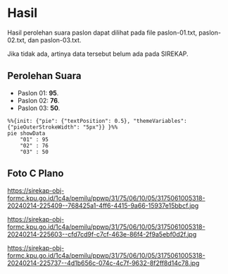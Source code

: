 # Hasil

Hasil perolehan suara paslon dapat dilihat pada file paslon-01.txt, paslon-02.txt, dan paslon-03.txt.

Jika tidak ada, artinya data tersebut belum ada pada SIREKAP.

## Perolehan Suara

 * Paslon 01: **95**.
 * Paslon 02: **76**.
 * Paslon 03: **50**.

```mermaid
%%{init: {"pie": {"textPosition": 0.5}, "themeVariables": {"pieOuterStrokeWidth": "5px"}} }%%
pie showData
    "01" : 95
    "02" : 76
    "03" : 50
```
## Foto C Plano

https://sirekap-obj-formc.kpu.go.id/1c4a/pemilu/ppwp/31/75/06/10/05/3175061005318-20240214-225409--768425a1-4ff6-4415-9a66-15937e15bbcf.jpg

https://sirekap-obj-formc.kpu.go.id/1c4a/pemilu/ppwp/31/75/06/10/05/3175061005318-20240214-225603--cfd7cd9f-c7cf-463e-86f4-2f9a5ebf0d2f.jpg

https://sirekap-obj-formc.kpu.go.id/1c4a/pemilu/ppwp/31/75/06/10/05/3175061005318-20240214-225737--4d1b656c-074c-4c7f-9632-8f2ff8d14c78.jpg
